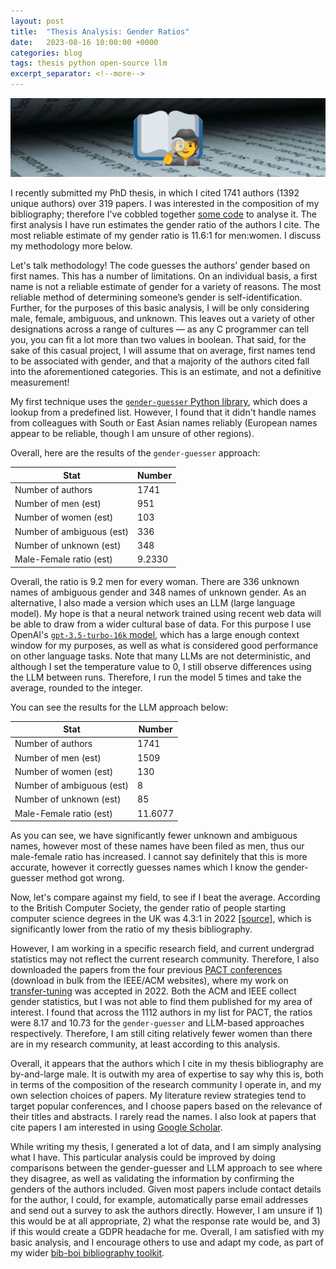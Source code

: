 ```yaml
---
layout: post
title:  "Thesis Analysis: Gender Ratios"
date:   2023-08-16 10:00:00 +0000
categories: blog
tags: thesis python open-source llm
excerpt_separator: <!--more-->
---
```


<img src="/assets/pics/thesis_investigation.png" width="1024">

I recently submitted my PhD thesis, in which I cited 1741 authors (1392 unique authors) over 319 papers.
I was interested in the composition of my bibliography; therefore I've cobbled together [some code](https://github.com/Wheest/bib-boi/blob/main/bib_stats.py) to analyse it.
The first analysis I have run estimates the gender ratio of the authors I cite.
The most reliable estimate of my gender ratio is 11.6:1 for men:women.
I discuss my methodology more below.

<!--more-->

Let's talk methodology!
The code guesses the authors’ gender based on first names.
This has a number of limitations.
On an individual basis, a first name is not a reliable estimate of gender for a variety of reasons.
The most reliable method of determining someone’s gender is self-identification.
Further, for the purposes of this basic analysis, I will be only considering male, female, ambiguous, and unknown.
This leaves out a variety of other designations across a range of cultures — as any C programmer can tell you, you can fit a lot more than two values in boolean.
That said, for the sake of this casual project, I will assume that on average, first names tend to be associated with gender, and that a majority of the authors cited fall into the aforementioned categories.
This is an estimate, and not a definitive measurement!


My first technique uses the [`gender-guesser` Python library](https://pypi.org/project/gender-guesser/), which does a lookup from a predefined list. However, I found that it didn't handle names from colleagues with South or East Asian names reliably (European names appear to be reliable, though I am unsure of other regions).

Overall, here are the results of the `gender-guesser` approach:

| **Stat**                  | **Number** |
|---------------------------|------------|
| Number of authors         | 1741       |
| Number of men  (est)      | 951        |
| Number of women (est)     | 103        |
| Number of ambiguous (est) | 336        |
| Number of unknown (est)   | 348        |
| Male-Female ratio (est)   | 9.2330     |

Overall, the ratio is 9.2 men for every woman.
There are 336 unknown names of ambiguous gender and 348 names of unknown gender.
As an alternative, I also made a version which uses an LLM (large language model).
My hope is that a neural network trained using recent web data will be able to draw from a wider cultural base of data.
For this purpose I use OpenAI's [`gpt-3.5-turbo-16k` model](https://community.openai.com/t/gpt-3-5-turbo-0613-function-calling-16k-context-window-and-lower-prices/263263), which has a large enough context window for my purposes, as well as what is considered good performance on other language tasks.
Note that many LLMs are not deterministic, and although I set the temperature value to 0, I still observe differences using the LLM between runs.
Therefore, I run the model 5 times and take the average, rounded to the integer.

You can see the results for the LLM approach below:

| **Stat**                  | **Number** |
|---------------------------|------------|
| Number of authors         | 1741       |
| Number of men  (est)      | 1509       |
| Number of women (est)     | 130        |
| Number of ambiguous (est) | 8          |
| Number of unknown (est)   | 85         |
| Male-Female ratio (est)   | 11.6077    |

As you can see, we have significantly fewer unknown and ambiguous names, however most of these names have been filed as men, thus our male-female ratio has increased.
I cannot say definitely that this is more accurate, however it correctly guesses names which I know the gender-guesser method got wrong.

Now, let's compare against my field, to see if I beat the average.
According to the British Computer Society, the gender ratio of people starting computer science degrees in the UK was 4.3:1 in 2022 [[source]](https://www.bcs.org/articles-opinion-and-research/women-choosing-computing-degrees-in-record-numbers/), which is significantly lower from the ratio of my thesis bibliography.


However, I am working in a specific research field, and current undergrad statistics may not reflect the current research community.
Therefore, I also downloaded the papers from the four previous [PACT conferences](https://dl.acm.org/conference/pact) (download in bulk from the IEEE/ACM websites), where my work on [transfer-tuning](https://gibsonic.org/blog/2022/10/12/transfer-tuning.html) was accepted in 2022.
Both the ACM and IEEE collect gender statistics, but I was not able to find them published for my area of interest.
I found that across the 1112 authors in my list for PACT, the ratios were 8.17 and 10.73 for the `gender-guesser` and LLM-based approaches respectively.
Therefore, I am still citing relatively fewer women than there are in my research community, at least according to this analysis.

Overall, it appears that the authors which I cite in my thesis bibliography are by-and-large male.
It is outwith my area of expertise to say why this is, both in terms of the composition of the research community I operate in, and my own selection choices of papers.
My literature review strategies tend to target popular conferences, and I choose papers based on the relevance of their titles and abstracts.
I rarely read the names.
I also look at papers that cite papers I am interested in using [Google Scholar](https://scholar.google.com/citations?user=Bf-bR_UAAAAJ&hl=en&oi=ao).

While writing my thesis, I generated a lot of data, and I am simply analysing what I have.
This particular analysis could be improved by doing comparisons between the gender-guesser and LLM approach to see where they disagree, as well as validating the information by confirming the genders of the authors included.
Given most papers include contact details for the author, I could, for example, automatically parse email addresses and send out a survey to ask the authors directly.
However, I am unsure if 1) this would be at all appropriate, 2) what the response rate would be, and 3) if this would create a GDPR headache for me.
Overall, I am satisfied with my basic analysis, and I encourage others to use and adapt my code, as part of my wider [bib-boi bibliography toolkit](https://github.com/Wheest/bib-boi/blob/main/bib_stats.py).
